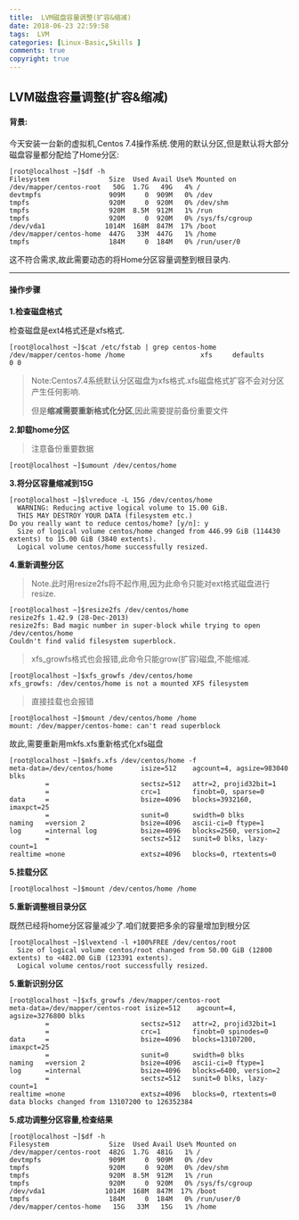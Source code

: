 ```yaml
---
title:  LVM磁盘容量调整(扩容&缩减)
date: 2018-06-23 22:59:58
tags:  LVM
categories: [Linux-Basic,Skills ]
comments: true
copyright: true
---
```


## LVM磁盘容量调整(扩容&缩减)


#### 背景:

今天安装一台新的虚拟机,Centos 7.4操作系统.使用的默认分区,但是默认将大部分
磁盘容量都分配给了Home分区:

```
[root@localhost ~]$df -h
Filesystem               Size  Used Avail Use% Mounted on
/dev/mapper/centos-root   50G  1.7G   49G   4% /
devtmpfs                 909M     0  909M   0% /dev
tmpfs                    920M     0  920M   0% /dev/shm
tmpfs                    920M  8.5M  912M   1% /run
tmpfs                    920M     0  920M   0% /sys/fs/cgroup
/dev/vda1               1014M  168M  847M  17% /boot
/dev/mapper/centos-home  447G   33M  447G   1% /home
tmpfs                    184M     0  184M   0% /run/user/0
```

这不符合需求,故此需要动态的将Home分区容量调整到根目录内.

<!--more-->

---

#### 操作步骤

**1.检查磁盘格式**

检查磁盘是ext4格式还是xfs格式.

```
[root@localhost ~]$cat /etc/fstab | grep centos-home
/dev/mapper/centos-home /home                   xfs     defaults        0 0
```

> Note:Centos7.4系统默认分区磁盘为xfs格式.xfs磁盘格式扩容不会对分区产生任何影响.
>
>但是**缩减需要重新格式化分区**,因此需要提前备份重要文件

**2.卸载home分区**

> 注意备份重要数据

```
[root@localhost ~]$umount /dev/centos/home
```

**3.将分区容量缩减到15G**

```
[root@localhost ~]$lvreduce -L 15G /dev/centos/home
  WARNING: Reducing active logical volume to 15.00 GiB.
  THIS MAY DESTROY YOUR DATA (filesystem etc.)
Do you really want to reduce centos/home? [y/n]: y
  Size of logical volume centos/home changed from 446.99 GiB (114430 extents) to 15.00 GiB (3840 extents).
  Logical volume centos/home successfully resized.
```

**4.重新调整分区**

> Note.此时用resize2fs将不起作用,因为此命令只能对ext格式磁盘进行resize.

```
[root@localhost ~]$resize2fs /dev/centos/home
resize2fs 1.42.9 (28-Dec-2013)
resize2fs: Bad magic number in super-block while trying to open /dev/centos/home
Couldn't find valid filesystem superblock.
```
> xfs_growfs格式也会报错,此命令只能grow(扩容)磁盘,不能缩减.

```
[root@localhost ~]$xfs_growfs /dev/centos/home
xfs_growfs: /dev/centos/home is not a mounted XFS filesystem
```

> 直接挂载也会报错

```
[root@localhost ~]$mount /dev/centos/home /home
mount: /dev/mapper/centos-home: can't read superblock
```

故此,需要重新用mkfs.xfs重新格式化xfs磁盘

```
[root@localhost ~]$mkfs.xfs /dev/centos/home -f
meta-data=/dev/centos/home       isize=512    agcount=4, agsize=983040 blks
         =                       sectsz=512   attr=2, projid32bit=1
         =                       crc=1        finobt=0, sparse=0
data     =                       bsize=4096   blocks=3932160, imaxpct=25
         =                       sunit=0      swidth=0 blks
naming   =version 2              bsize=4096   ascii-ci=0 ftype=1
log      =internal log           bsize=4096   blocks=2560, version=2
         =                       sectsz=512   sunit=0 blks, lazy-count=1
realtime =none                   extsz=4096   blocks=0, rtextents=0
```

**5.挂载分区**

```
[root@localhost ~]$mount /dev/centos/home /home
```

**5.重新调整根目录分区**

既然已经将home分区容量减少了.咱们就要把多余的容量增加到根分区

```
[root@localhost ~]$lvextend -l +100%FREE /dev/centos/root
  Size of logical volume centos/root changed from 50.00 GiB (12800 extents) to <482.00 GiB (123391 extents).
  Logical volume centos/root successfully resized.
```

**5.重新识别分区**

```
[root@localhost ~]$xfs_growfs /dev/mapper/centos-root
meta-data=/dev/mapper/centos-root isize=512    agcount=4, agsize=3276800 blks
         =                       sectsz=512   attr=2, projid32bit=1
         =                       crc=1        finobt=0 spinodes=0
data     =                       bsize=4096   blocks=13107200, imaxpct=25
         =                       sunit=0      swidth=0 blks
naming   =version 2              bsize=4096   ascii-ci=0 ftype=1
log      =internal               bsize=4096   blocks=6400, version=2
         =                       sectsz=512   sunit=0 blks, lazy-count=1
realtime =none                   extsz=4096   blocks=0, rtextents=0
data blocks changed from 13107200 to 126352384
```

**5.成功调整分区容量,检查结果**

```
[root@localhost ~]$df -h
Filesystem               Size  Used Avail Use% Mounted on
/dev/mapper/centos-root  482G  1.7G  481G   1% /
devtmpfs                 909M     0  909M   0% /dev
tmpfs                    920M     0  920M   0% /dev/shm
tmpfs                    920M  8.5M  912M   1% /run
tmpfs                    920M     0  920M   0% /sys/fs/cgroup
/dev/vda1               1014M  168M  847M  17% /boot
tmpfs                    184M     0  184M   0% /run/user/0
/dev/mapper/centos-home   15G   33M   15G   1% /home
```




